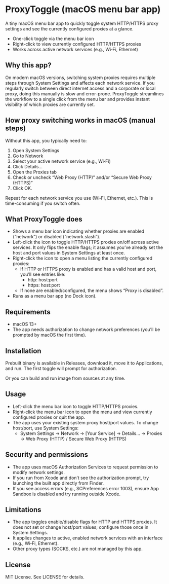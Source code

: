 # ProxyToggle (macOS menu bar app)

A tiny macOS menu bar app to quickly toggle system HTTP/HTTPS proxy settings and see the currently configured proxies at a glance.

- One-click toggle via the menu bar icon
- Right-click to view currently configured HTTP/HTTPS proxies
- Works across active network services (e.g., Wi‑Fi, Ethernet)

## Why this app?

On modern macOS versions, switching system proxies requires multiple steps through System Settings and affects each network service. If you regularly switch between direct internet access and a corporate or local proxy, doing this manually is slow and error-prone. ProxyToggle streamlines the workflow to a single click from the menu bar and provides instant visibility of which proxies are currently set.

## How proxy switching works in macOS (manual steps)

Without this app, you typically need to:
1. Open System Settings
2. Go to Network
3. Select your active network service (e.g., Wi‑Fi)
4. Click Details…
5. Open the Proxies tab
6. Check or uncheck “Web Proxy (HTTP)” and/or “Secure Web Proxy (HTTPS)”
7. Click OK.

Repeat for each network service you use (Wi‑Fi, Ethernet, etc.). This is time-consuming if you switch often.

## What ProxyToggle does

- Shows a menu bar icon indicating whether proxies are enabled (“network”) or disabled (“network.slash”).
- Left-click the icon to toggle HTTP/HTTPS proxies on/off across active services. It only flips the enable flags; it assumes you’ve already set the host and port values in System Settings at least once.
- Right-click the icon to open a menu listing the currently configured proxies:
  - If HTTP or HTTPS proxy is enabled and has a valid host and port, you’ll see entries like:
    - http: host:port
    - https: host:port
  - If none are enabled/configured, the menu shows “Proxy is disabled”.
- Runs as a menu bar app (no Dock icon).

## Requirements

- macOS 13+
- The app needs authorization to change network preferences (you’ll be prompted by macOS the first time).

## Installation

Prebuilt binary is available in Releases, download it, move it to Applications, and run. The first toggle will prompt for authorization.

Or you can build and run image from sources at any time.

## Usage

- Left-click the menu bar icon to toggle HTTP/HTTPS proxies.
- Right-click the menu bar icon to open the menu and view currently configured proxies or quit the app.
- The app uses your existing system proxy host/port values. To change host/port, use System Settings:
  - System Settings → Network → [Your Service] → Details… → Proxies → Web Proxy (HTTP) / Secure Web Proxy (HTTPS)

## Security and permissions

- The app uses macOS Authorization Services to request permission to modify network settings.
- If you run from Xcode and don’t see the authorization prompt, try launching the built app directly from Finder.
- If you see access errors (e.g., SCPreferences error 1003), ensure App Sandbox is disabled and try running outside Xcode.

## Limitations

- The app toggles enable/disable flags for HTTP and HTTPS proxies. It does not set or change host/port values; configure those once in System Settings.
- It applies changes to active, enabled network services with an interface (e.g., Wi‑Fi, Ethernet).
- Other proxy types (SOCKS, etc.) are not managed by this app.

## License

MIT License. See LICENSE for details.
